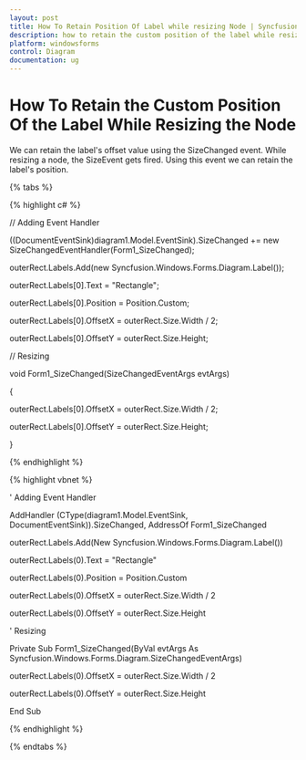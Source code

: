 ```yaml
---
layout: post
title: How To Retain Position Of Label while resizing Node | Syncfusion®
description: how to retain the custom position of the label while resizing the node
platform: windowsforms
control: Diagram
documentation: ug
---
```


# How To Retain the Custom Position Of the Label While Resizing the Node

We can retain the label's offset value using the SizeChanged event. While resizing a node, the SizeEvent gets fired. Using this event we can retain the label's position.

{% tabs %}

{% highlight c# %}

// Adding Event Handler 

((DocumentEventSink)diagram1.Model.EventSink).SizeChanged += new SizeChangedEventHandler(Form1_SizeChanged); 

outerRect.Labels.Add(new Syncfusion.Windows.Forms.Diagram.Label()); 

outerRect.Labels[0].Text = "Rectangle"; 

outerRect.Labels[0].Position = Position.Custom; 

outerRect.Labels[0].OffsetX = outerRect.Size.Width / 2; 

outerRect.Labels[0].OffsetY = outerRect.Size.Height;  

// Resizing  

void Form1_SizeChanged(SizeChangedEventArgs evtArgs) 

{ 

outerRect.Labels[0].OffsetX = outerRect.Size.Width / 2; 

outerRect.Labels[0].OffsetY = outerRect.Size.Height;  

} 

{% endhighlight %}

{% highlight vbnet %}

' Adding Event Handler 

AddHandler (CType(diagram1.Model.EventSink, DocumentEventSink)).SizeChanged, AddressOf Form1_SizeChanged 

outerRect.Labels.Add(New Syncfusion.Windows.Forms.Diagram.Label()) 

outerRect.Labels(0).Text = "Rectangle" 

outerRect.Labels(0).Position = Position.Custom 

outerRect.Labels(0).OffsetX = outerRect.Size.Width / 2 

outerRect.Labels(0).OffsetY = outerRect.Size.Height 

' Resizing  

Private Sub Form1_SizeChanged(ByVal evtArgs As Syncfusion.Windows.Forms.Diagram.SizeChangedEventArgs)

outerRect.Labels(0).OffsetX = outerRect.Size.Width / 2

outerRect.Labels(0).OffsetY = outerRect.Size.Height

End Sub

{% endhighlight %}

{% endtabs %}